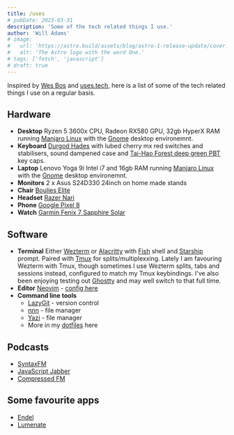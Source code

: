 ```yaml
---
title: /uses
# pubDate: 2023-03-31
description: 'Some of the tech related things I use.'
author: 'Will Adams'
# image:
#   url: 'https://astro.build/assets/blog/astro-1-release-update/cover.jpeg'
#   alt: 'The Astro logo with the word One.'
# tags: ['fetch', 'javascript']
# draft: true
---
```


Inspired by [Wes Bos](https://wesbos.com/) and [uses.tech](https://uses.tech/), here is a list of some of the tech related things I use on a regular basis.

## Hardware

- **Desktop** Ryzen 5 3600x CPU, Radeon RX580 GPU, 32gb HyperX RAM running [Manjaro Linux](https://manjaro.org/) with the [Gnome](https://www.gnome.org/) desktop environemnt.
- **Keyboard** [Durgod Hades](https://www.amazon.co.uk/Durgod-Hades-Mechanical-Gaming-Keyboard/dp/B08GZZYJ5W?th=1) with lubed cherry mx red switches and stabilisers, sound dampened case and [Tai-Hao Forest deep green PBT](https://mechkeyboards.co.uk/tai-hao-pbt-backlit-double-shot-forest-deep-green-140-keycap-set-1412-p.asp) key caps.
- **Laptop** Lenovo Yoga 9i Intel i7 and 16gb RAM running [Manjaro Linux](https://manjaro.org/) with the [Gnome](https://www.gnome.org/) desktop environemnt.
- **Monitors** 2 x Asus S24D330 24inch on home made stands
- **Chair** [Boulies Elite](https://boulies.co.uk/products/elite-series)
- **Headset** [Razer Nari](https://www.razer.com/ap-en/gaming-headsets/razer-nari)
- **Phone** [Google Pixel 8](https://store.google.com/gb/product/pixel_8?hl=en-GB)
- **Watch** [Garmin Fenix 7 Sapphire Solar](https://www.garmin.com/en-GB/p/735520)

## Software

- **Terminal** Either [Wezterm](https://wezfurlong.org/wezterm/) or [Alacritty](https://alacritty.org/) with [Fish](https://fishshell.com/) shell and [Starship](https://starship.rs/) prompt. Paired with [Tmux](https://github.com/tmux/tmux) for splits/multiplexxing. Lately I am favouring Wezterm with Tmux, though sometimes I use Wezterm splits, tabs and sessions instead, configured to match my Tmux keybindings. I've also been enjoying testing out [Ghostty](https://ghostty.org/) and may well switch to that full time.
- **Editor** [Neovim](https://neovim.io/) - [config here](https://github.com/bushblade/nvim)
- **Command line tools**
  - [LazyGit](https://github.com/jesseduffield/lazygit) - version control
  - [nnn](https://github.com/jarun/nnn) - file manager
  - [Yazi](https://github.com/sxyazi/yazi) - file manager
  - More in my [dotfiles](https://github.com/bushblade/dotfiles) here

## Podcasts

- [SyntaxFM](https://syntax.fm/)
- [JavaScript Jabber](https://topenddevs.com/podcasts/javascript-jabber)
- [Compressed FM](https://www.compressed.fm/)

## Some favourite apps

- [Endel](https://endel.io/)
- [Lumenate](https://lumenategrowth.com/)
